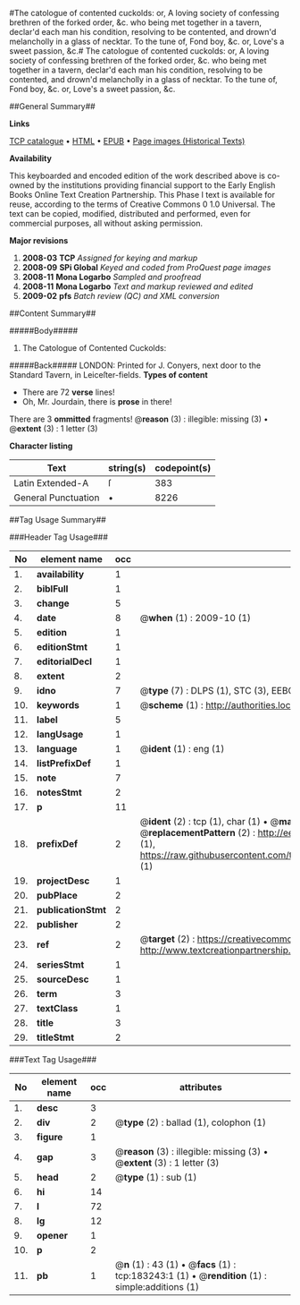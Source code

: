 #The catologue of contented cuckolds: or, A loving society of confessing brethren of the forked order, &c. who being met together in a tavern, declar'd each man his condition, resolving to be contented, and drown'd melancholly in a glass of necktar. To the tune of, Fond boy, &c. or, Love's a sweet passion, &c.#
The catologue of contented cuckolds: or, A loving society of confessing brethren of the forked order, &c. who being met together in a tavern, declar'd each man his condition, resolving to be contented, and drown'd melancholly in a glass of necktar. To the tune of, Fond boy, &c. or, Love's a sweet passion, &c.

##General Summary##

**Links**

[TCP catalogue](http://www.ota.ox.ac.uk/tcp/)  • 
[HTML](http://tei.it.ox.ac.uk/tcp/Texts-HTML/free/B01/B01941.html)  • 
[EPUB](http://tei.it.ox.ac.uk/tcp/Texts-EPUB/free/B01/B01941.epub) • 
[Page images (Historical Texts)](https://data.historicaltexts.jisc.ac.uk/view?pubId=eebo-99887046e&pageId=eebo-99887046e-183243-1)

**Availability**

This keyboarded and encoded edition of the
	       work described above is co-owned by the institutions
	       providing financial support to the Early English Books
	       Online Text Creation Partnership. This Phase I text is
	       available for reuse, according to the terms of Creative
	       Commons 0 1.0 Universal. The text can be copied,
	       modified, distributed and performed, even for
	       commercial purposes, all without asking permission.

**Major revisions**

1. __2008-03__ __TCP__ *Assigned for keying and markup*
1. __2008-09__ __SPi Global__ *Keyed and coded from ProQuest page images*
1. __2008-11__ __Mona Logarbo__ *Sampled and proofread*
1. __2008-11__ __Mona Logarbo__ *Text and markup reviewed and edited*
1. __2009-02__ __pfs__ *Batch review (QC) and XML conversion*

##Content Summary##

#####Body#####

1. The Catologue of Contented Cuckolds:

#####Back#####
LONDON: Printed for J. Conyers, next door to the Standard Tavern, in Leiceſter-fields.
**Types of content**

  * There are 72 **verse** lines!
  * Oh, Mr. Jourdain, there is **prose** in there!

There are 3 **ommitted** fragments! 
 @__reason__ (3) : illegible: missing (3)  •  @__extent__ (3) : 1 letter (3)

**Character listing**


|Text|string(s)|codepoint(s)|
|---|---|---|
|Latin Extended-A|ſ|383|
|General Punctuation|•|8226|

##Tag Usage Summary##

###Header Tag Usage###

|No|element name|occ|attributes|
|---|---|---|---|
|1.|__availability__|1||
|2.|__biblFull__|1||
|3.|__change__|5||
|4.|__date__|8| @__when__ (1) : 2009-10 (1)|
|5.|__edition__|1||
|6.|__editionStmt__|1||
|7.|__editorialDecl__|1||
|8.|__extent__|2||
|9.|__idno__|7| @__type__ (7) : DLPS (1), STC (3), EEBO-CITATION (1), PROQUEST (1), VID (1)|
|10.|__keywords__|1| @__scheme__ (1) : http://authorities.loc.gov/ (1)|
|11.|__label__|5||
|12.|__langUsage__|1||
|13.|__language__|1| @__ident__ (1) : eng (1)|
|14.|__listPrefixDef__|1||
|15.|__note__|7||
|16.|__notesStmt__|2||
|17.|__p__|11||
|18.|__prefixDef__|2| @__ident__ (2) : tcp (1), char (1)  •  @__matchPattern__ (2) : ([0-9\-]+):([0-9IVX]+) (1), (.+) (1)  •  @__replacementPattern__ (2) : http://eebo.chadwyck.com/downloadtiff?vid=$1&page=$2 (1), https://raw.githubusercontent.com/textcreationpartnership/Texts/master/tcpchars.xml#$1 (1)|
|19.|__projectDesc__|1||
|20.|__pubPlace__|2||
|21.|__publicationStmt__|2||
|22.|__publisher__|2||
|23.|__ref__|2| @__target__ (2) : https://creativecommons.org/publicdomain/zero/1.0/ (1), http://www.textcreationpartnership.org/docs/. (1)|
|24.|__seriesStmt__|1||
|25.|__sourceDesc__|1||
|26.|__term__|3||
|27.|__textClass__|1||
|28.|__title__|3||
|29.|__titleStmt__|2||


###Text Tag Usage###

|No|element name|occ|attributes|
|---|---|---|---|
|1.|__desc__|3||
|2.|__div__|2| @__type__ (2) : ballad (1), colophon (1)|
|3.|__figure__|1||
|4.|__gap__|3| @__reason__ (3) : illegible: missing (3)  •  @__extent__ (3) : 1 letter (3)|
|5.|__head__|2| @__type__ (1) : sub (1)|
|6.|__hi__|14||
|7.|__l__|72||
|8.|__lg__|12||
|9.|__opener__|1||
|10.|__p__|2||
|11.|__pb__|1| @__n__ (1) : 43 (1)  •  @__facs__ (1) : tcp:183243:1 (1)  •  @__rendition__ (1) : simple:additions (1)|
